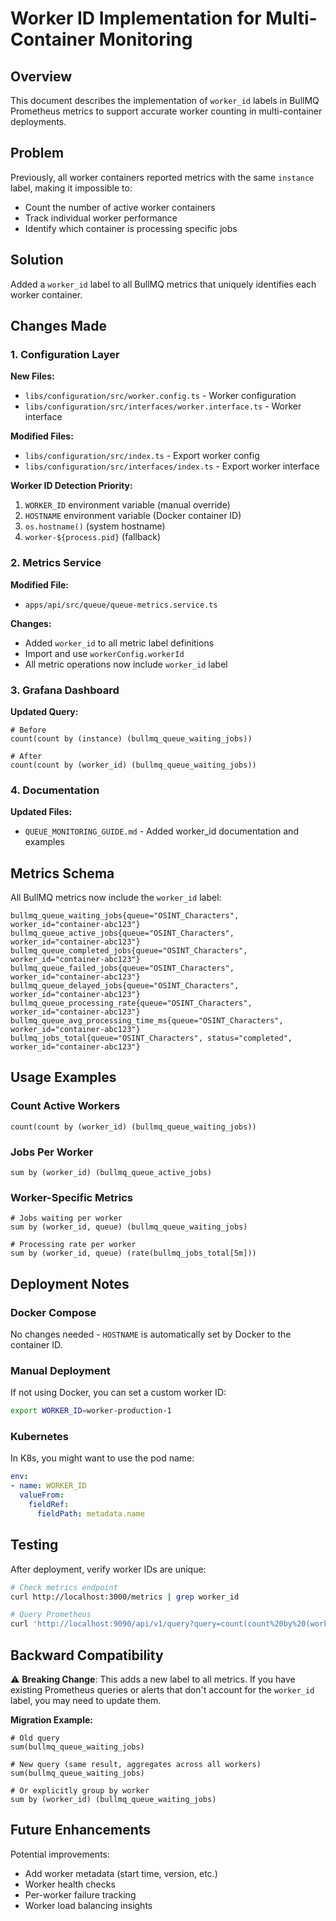 # Worker ID Implementation for Multi-Container Monitoring

## Overview

This document describes the implementation of `worker_id` labels in BullMQ Prometheus metrics to support accurate worker counting in multi-container deployments.

## Problem

Previously, all worker containers reported metrics with the same `instance` label, making it impossible to:
- Count the number of active worker containers
- Track individual worker performance
- Identify which container is processing specific jobs

## Solution

Added a `worker_id` label to all BullMQ metrics that uniquely identifies each worker container.

## Changes Made

### 1. Configuration Layer

**New Files:**
- `libs/configuration/src/worker.config.ts` - Worker configuration
- `libs/configuration/src/interfaces/worker.interface.ts` - Worker interface

**Modified Files:**
- `libs/configuration/src/index.ts` - Export worker config
- `libs/configuration/src/interfaces/index.ts` - Export worker interface

**Worker ID Detection Priority:**
1. `WORKER_ID` environment variable (manual override)
2. `HOSTNAME` environment variable (Docker container ID)
3. `os.hostname()` (system hostname)
4. `worker-${process.pid}` (fallback)

### 2. Metrics Service

**Modified File:**
- `apps/api/src/queue/queue-metrics.service.ts`

**Changes:**
- Added `worker_id` to all metric label definitions
- Import and use `workerConfig.workerId`
- All metric operations now include `worker_id` label

### 3. Grafana Dashboard

**Updated Query:**
```promql
# Before
count(count by (instance) (bullmq_queue_waiting_jobs))

# After
count(count by (worker_id) (bullmq_queue_waiting_jobs))
```

### 4. Documentation

**Updated Files:**
- `QUEUE_MONITORING_GUIDE.md` - Added worker_id documentation and examples

## Metrics Schema

All BullMQ metrics now include the `worker_id` label:

```promql
bullmq_queue_waiting_jobs{queue="OSINT_Characters", worker_id="container-abc123"}
bullmq_queue_active_jobs{queue="OSINT_Characters", worker_id="container-abc123"}
bullmq_queue_completed_jobs{queue="OSINT_Characters", worker_id="container-abc123"}
bullmq_queue_failed_jobs{queue="OSINT_Characters", worker_id="container-abc123"}
bullmq_queue_delayed_jobs{queue="OSINT_Characters", worker_id="container-abc123"}
bullmq_queue_processing_rate{queue="OSINT_Characters", worker_id="container-abc123"}
bullmq_queue_avg_processing_time_ms{queue="OSINT_Characters", worker_id="container-abc123"}
bullmq_jobs_total{queue="OSINT_Characters", status="completed", worker_id="container-abc123"}
```

## Usage Examples

### Count Active Workers

```promql
count(count by (worker_id) (bullmq_queue_waiting_jobs))
```

### Jobs Per Worker

```promql
sum by (worker_id) (bullmq_queue_active_jobs)
```

### Worker-Specific Metrics

```promql
# Jobs waiting per worker
sum by (worker_id, queue) (bullmq_queue_waiting_jobs)

# Processing rate per worker
sum by (worker_id, queue) (rate(bullmq_jobs_total[5m]))
```

## Deployment Notes

### Docker Compose

No changes needed - `HOSTNAME` is automatically set by Docker to the container ID.

### Manual Deployment

If not using Docker, you can set a custom worker ID:

```bash
export WORKER_ID=worker-production-1
```

### Kubernetes

In K8s, you might want to use the pod name:

```yaml
env:
- name: WORKER_ID
  valueFrom:
    fieldRef:
      fieldPath: metadata.name
```

## Testing

After deployment, verify worker IDs are unique:

```bash
# Check metrics endpoint
curl http://localhost:3000/metrics | grep worker_id

# Query Prometheus
curl 'http://localhost:9090/api/v1/query?query=count(count%20by%20(worker_id)%20(bullmq_queue_waiting_jobs))'
```

## Backward Compatibility

⚠️ **Breaking Change**: This adds a new label to all metrics. If you have existing Prometheus queries or alerts that don't account for the `worker_id` label, you may need to update them.

**Migration Example:**
```promql
# Old query
sum(bullmq_queue_waiting_jobs)

# New query (same result, aggregates across all workers)
sum(bullmq_queue_waiting_jobs)

# Or explicitly group by worker
sum by (worker_id) (bullmq_queue_waiting_jobs)
```

## Future Enhancements

Potential improvements:
- Add worker metadata (start time, version, etc.)
- Worker health checks
- Per-worker failure tracking
- Worker load balancing insights

